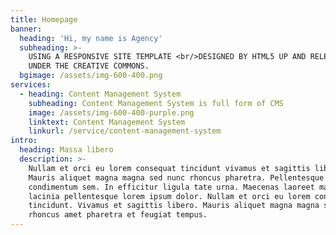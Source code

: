 ```yaml
---
title: Homepage
banner:
  heading: 'Hi, my name is Agency'
  subheading: >-
    USING A RESPONSIVE SITE TEMPLATE <br/>DESIGNED BY HTML5 UP AND RELEASED
    UNDER THE CREATIVE COMMONS.
  bgimage: /assets/img-600-400.png
services:
  - heading: Content Management System
    subheading: Content Management System is full form of CMS
    image: /assets/img-600-400-purple.png
    linktext: Content Management System
    linkurl: /service/content-management-system
intro:
  heading: Massa libero
  description: >-
    Nullam et orci eu lorem consequat tincidunt vivamus et sagittis libero.
    Mauris aliquet magna magna sed nunc rhoncus pharetra. Pellentesque
    condimentum sem. In efficitur ligula tate urna. Maecenas laoreet massa vel
    lacinia pellentesque lorem ipsum dolor. Nullam et orci eu lorem consequat
    tincidunt. Vivamus et sagittis libero. Mauris aliquet magna magna sed nunc
    rhoncus amet pharetra et feugiat tempus.
---
```

